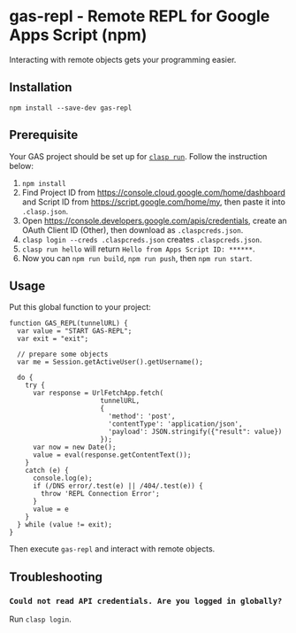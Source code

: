 # gas-repl - Remote REPL for Google Apps Script (npm)

Interacting with remote objects gets your programming easier.

## Installation

```
npm install --save-dev gas-repl
```

## Prerequisite

Your GAS project should be set up for [`clasp run`](https://github.com/google/clasp/blob/master/docs/run.md). Follow the instruction below:

1. `npm install`
2. Find Project ID from <https://console.cloud.google.com/home/dashboard> and Script ID from <https://script.google.com/home/my>, then paste it into `.clasp.json`.
3. Open <https://console.developers.google.com/apis/credentials>, create an OAuth Client ID (Other), then download as `.claspcreds.json`.
4. `clasp login --creds .claspcreds.json` creates `.claspcreds.json`.
5. `clasp run hello` will return `Hello from Apps Script ID: ******`.
6. Now you can `npm run build`, `npm run push`, then `npm run start`.

## Usage

Put this global function to your project:

```
function GAS_REPL(tunnelURL) {
  var value = "START GAS-REPL";
  var exit = "exit";

  // prepare some objects
  var me = Session.getActiveUser().getUsername();

  do {
    try {
      var response = UrlFetchApp.fetch(
                       tunnelURL,
                       {
                         'method': 'post',
                         'contentType': 'application/json',
                         'payload': JSON.stringify({"result": value})
                       });
      var now = new Date();
      value = eval(response.getContentText());
    }
    catch (e) {
      console.log(e);
      if (/DNS error/.test(e) || /404/.test(e)) {
        throw 'REPL Connection Error';
      }
      value = e
    }
  } while (value != exit);
}
```

Then execute `gas-repl` and interact with remote objects.

## Troubleshooting

### `Could not read API credentials. Are you logged in globally?`

Run `clasp login`.
